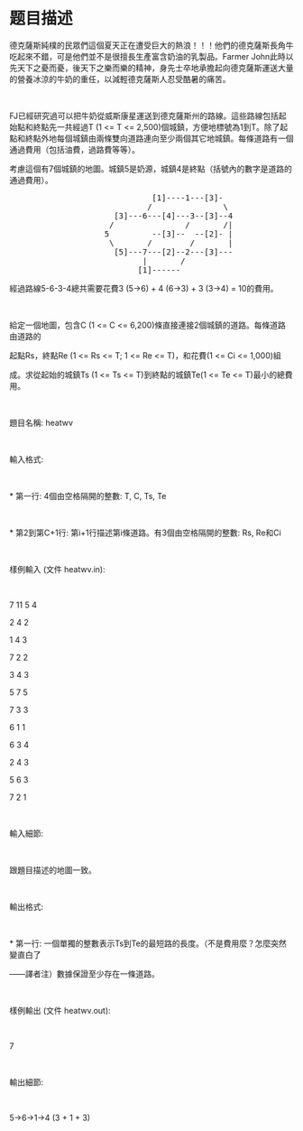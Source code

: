 # 题目描述


<p>
德克薩斯純樸的民眾們這個夏天正在遭受巨大的熱浪！！！他們的德克薩斯長角牛吃起來不錯，可是他們並不是很擅長生產富含奶油的乳製品。Farmer John此時以先天下之憂而憂，後天下之樂而樂的精神，身先士卒地承擔起向德克薩斯運送大量的營養冰涼的牛奶的重任，以減輕德克薩斯人忍受酷暑的痛苦。
</p>
<p>
<br/>
</p>
<p>
FJ已經研究過可以把牛奶從威斯康星運送到德克薩斯州的路線。這些路線包括起始點和終點先一共經過T (1 &lt;= T &lt;= 2,500)個城鎮，方便地標號為1到T。除了起點和終點外地每個城鎮由兩條雙向道路連向至少兩個其它地城鎮。每條道路有一個通過費用（包括油費，過路費等等）。
</p>
<p>
考慮這個有7個城鎮的地圖。城鎮5是奶源，城鎮4是終點（括號內的數字是道路的通過費用）。
</p>
<pre>                              [1]----1---[3]-
                             /               \
                      [3]---6---[4]---3--[3]--4
                     /               /       /|
                    5         --[3]--  --[2]- |
                     \       /        /       |
                      [5]---7---[2]--2---[3]---
                            |       /
                           [1]------
</pre>
<p>
經過路線5-6-3-4總共需要花費3 (5-&gt;6) + 4 (6-&gt;3) + 3 (3-&gt;4) = 10的費用。
</p>
<p>
<br/>
</p>
<p>
給定一個地圖，包含C (1 &lt;= C &lt;= 6,200)條直接連接2個城鎮的道路。每條道路由道路的
</p>
<p>
起點Rs，終點Re (1 &lt;= Rs &lt;= T; 1 &lt;= Re &lt;= T)，和花費(1 &lt;= Ci &lt;= 1,000)組
</p>
<p>
成。求從起始的城鎮Ts (1 &lt;= Ts &lt;= T)到終點的城鎮Te(1 &lt;= Te &lt;= T)最小的總費用。
</p>
<p>
<br/>
</p>
<p>
題目名稱: heatwv
</p>
<p>
<br/>
</p>
<p>
輸入格式:
</p>
<p>
<br/>
</p>
<p>
* 第一行: 4個由空格隔開的整數: T, C, Ts, Te
</p>
<p>
<br/>
</p>
<p>
* 第2到第C+1行: 第i+1行描述第i條道路。有3個由空格隔開的整數: Rs, Re和Ci
</p>
<p>
<br/>
</p>
<p>
樣例輸入 (文件 heatwv.in):
</p>
<p>
<br/>
</p>
<p>
7 11 5 4
</p>
<p>
2 4 2
</p>
<p>
1 4 3
</p>
<p>
7 2 2
</p>
<p>
3 4 3
</p>
<p>
5 7 5
</p>
<p>
7 3 3
</p>
<p>
6 1 1
</p>
<p>
6 3 4
</p>
<p>
2 4 3
</p>
<p>
5 6 3
</p>
<p>
7 2 1
</p>
<p>
<br/>
</p>
<p>
輸入細節:
</p>
<p>
<br/>
</p>
<p>
跟題目描述的地圖一致。
</p>
<p>
<br/>
</p>
<p>
輸出格式:
</p>
<p>
<br/>
</p>
<p>
* 第一行: 一個單獨的整數表示Ts到Te的最短路的長度。（不是費用麼？怎麼突然變直白了
</p>
<p>
——譯者注）數據保證至少存在一條道路。
</p>
<p>
<br/>
</p>
<p>
樣例輸出 (文件 heatwv.out):
</p>
<p>
<br/>
</p>
<p>
7
</p>
<p>
<br/>
</p>
<p>
輸出細節:
</p>
<p>
<br/>
</p>
<p>
5-&gt;6-&gt;1-&gt;4 (3 + 1 + 3)
</p>
<br/>
